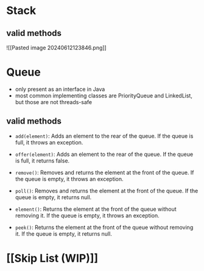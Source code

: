 # Stack
## valid methods
![[Pasted image 20240612123846.png]]
# Queue
- only present as an interface in Java
- most common implementing classes are PriorityQueue and LinkedList, but those are not threads-safe
## valid methods


- `add(element)`: Adds an element to the rear of the queue. If the queue is full, it throws an exception.

- `offer(element)`: Adds an element to the rear of the queue. If the queue is full, it returns false.

- `remove()`: Removes and returns the element at the front of the queue. If the queue is empty, it throws an exception.

- `poll()`: Removes and returns the element at the front of the queue. If the queue is empty, it returns null.

- `element()`: Returns the element at the front of the queue without removing it. If the queue is empty, it throws an exception.

- `peek()`: Returns the element at the front of the queue without removing it. If the queue is empty, it returns null.

# [[Skip List (WIP)]]
